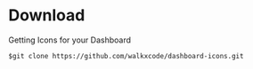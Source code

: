# Download

Getting Icons for your Dashboard
```wrap
$git clone https://github.com/walkxcode/dashboard-icons.git
